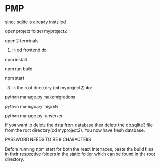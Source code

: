 # PMP

since sqlite is already installed

open project folder myproject2


open 2 terminals

1. in cd frontend
do:

npm install

npm run build

npm start


3. in the root directory (cd myproject2)
do:

python manage.py makemigrations

python manage.py migrate

python manage.py runserver



If you want to delete the data from database then delete the db.sqlite3 file from the root directory(cd myproject2). You now have fresh database. 


PASSWORD NEEDS TO BE 8 CHARACTERS


Before running npm start for both the react interfaces, paste the build files in their respective folders in the static folder which can be found in the root directory.




